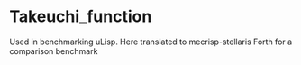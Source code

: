 # Takeuchi_function
Used in benchmarking uLisp.  Here translated to mecrisp-stellaris Forth for a comparison benchmark
